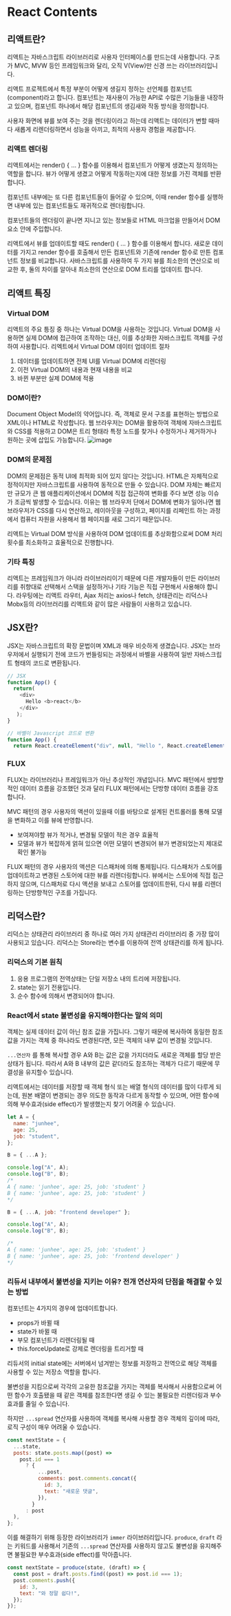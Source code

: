 # React Contents


## 리액트란?
리액트는 자바스크립트 라이브러리로 사용자 인터페이스를 만드는데 사용합니다. 구조가 MVC, MVW 등인 프레임워크와 달리, 오직 V(View)만 신경 쓰는 라이브러리입니다.

리액트 프로젝트에서 특정 부분이 어떻게 생길지 정하는 선언체를 컴포넌트(component)라고 합니다. 컴포넌트는 재사용이 가능한 API로 수많은 기능들을 내장하고 있으며, 
컴포넌트 하나에서 해당 컴포넌트의 생김새와 작동 방식을 정의합니다.

사용자 화면에 뷰를 보여 주는 것을 렌더링이라고 하는데 리액트는 데이터가 변할 때마다 새롭게 리렌더링하면서 성능을 아끼고, 최적의 사용자 경험을 제공합니다.

### 리액트 렌더링
리액트에서는 render() { ... } 함수를 이용해서 컴포넌트가 어떻게 생겼는지 정의하는 역할을 합니다. 뷰가 어떻게 생겼고 어떻게 작동하는지에 대한 정보를 가진 객체를 반환합니다.

컴포넌트 내부에는 또 다른 컴포넌트들이 들어갈 수 있으며, 이때 render 함수를 실행하면 내부에 있는 컴포넌트들도 재귀적으로 렌더링합니다.

컴포넌트들의 렌더링이 끝나면 지니고 있는 정보들로 HTML 마크업을 만들어서 DOM 요소 안에 주입합니다.

리액트에서 뷰를 업데이트할 때도 render() { ... } 함수를 이용해서 합니다. 새로운 데이터를 가지고 render 함수를 호출해서 만든 컴포넌트와 기존에 render 함수로 만튼 컴포넌트 정보를
비교합니다. 사바스크립트를 사용하여 두 가지 뷰를 최소한의 연산으로 비교한 후, 둘의 차이를 알아내 최소한의 연산으로 DOM 트리를 업데이트 합니다.

## 리액트 특징
### Virtual DOM
리액트의 주요 틍징 중 하나는 Virtual DOM을 사용하는 것입니다.
Virtual DOM을 사용하면 실제 DOM에 접근하여 조작하는 대신, 이를 추상화한 자바스크립트 객체를 구성하여 사용합니다.
리엑트에서 Virtual DOM 데이터 업데이트 절차
1. 데이터를 업데이트하면 전체 UI를 Virtual DOM에 리렌더링
2. 이전 Virtual DOM의 내용과 현재 내용을 비교
3. 바뀐 부분만 실제 DOM에 적용

### DOM이란?
Document Object Model의 약어입니다. 즉, 객체로 문서 구조를 표현하는 방법으로 XML이나 HTML로 작성합니다.
웹 브라우저는 DOM을 활용하여 객체에 자바스크립트와 CSS를 적용하고 DOM은 트리 형태라 특정 노드를 찾거나 수정하거나 제거하거나 원하는 곳에 삽입도 가능합니다.
![image](https://user-images.githubusercontent.com/78462110/221190944-281630e7-b989-4a17-88a8-3e5ced430287.png)
### DOM의 문제점
DOM의 문제점은 동적 UI에 최적화 되어 있지 않다는 것입니다. HTML은 자체적으로 정적이지만 자바스크립트를 사용하여 동적으로 만들 수 있습니다.
DOM 자체는 빠르지만 규모가 큰 웹 애플리케이션에서 DOM에 직접 접근하여 변화를 주다 보면 성능 이슈가 조금씩 발생할 수 있습니다. 
이유는 웹 브라우저 단에서 DOM에 변화가 일어나면 웹 브라우저가 CSS를 다시 연산하고, 레이아웃을 구성하고, 페이지를 리페인트 하는 과정에서 컴퓨터 자원을 사용해서 웹 페이지를 새로 그리기 때문입니다.

리액트는 Virtual DOM 방식을 사용하여 DOM 업데이트를 추상화함으로써 DOM 처리 횟수를 최소화하고 효율적으로 진행합니다.

### 기타 특징
리액트는 프레임워크가 아니라 라이브러리이기 때문에 다른 개발자들이 만든 라이브러리를 취향대로 선택해서 스택을 설정하거나 기타 기능은 직접 구현해서 사용해야 합니다.
라우팅에는 리액트 라우터, Ajax 처리는 axios나 fetch, 상태관리는 리덕스나 Mobx등의 라이브러리를 리액트와 같이 많은 사람들이 사용하고 있습니다.

## JSX란?
JSX는 자바스크립트의 확장 문법이며 XML과 매우 비슷하게 생겼습니다. JSX는 브라우저에서 실행되기 전에 코드가 번들링되는 과정에서 바벨을 사용하여 일반 자바스크립트 형태의 코드로 변환됩니다.

```javascript
// JSX
function App() {
  return(
    <div>
      Hello <b>react</b>
    </div>
   );
}

// 바벨이 Javascript 코드로 변환
function App() {
  return React.createElement("div", null, "Hello ", React.createElement("b", null, "react"))
```

### FLUX
FLUX는 라이브러리나 프레임워크가 아닌 추상적인 개념입니다.
MVC 패턴에서 쌍방향적인 데이터 흐름을 강조했던 것과 달리 FLUX 패턴에서는 단방향 데이터 흐름을 강조합니다.

MVC 패턴의 경우 사용자의 액션이 있을때 이를 바탕으로 설계된 컨트롤러를 통해 모델을 변화하고 이를 뷰에 반영합니다.
- 보여져야할 뷰가 적거나, 변경될 모델이 적은 경우 효율적
- 모델과 뷰가 복잡하게 얽혀 있으면 어떤 모델이 변경되어 뷰가 변경되었는지 제대로 확인 불가능

FLUX 패턴의 경우 사용자의 액션은 디스패처에 의해 통제됩니다. 디스패처가 스토어를 업데이트하고 변경된 스토어에 대한 뷰를 리렌더링합니다.
뷰에서는 스토어에 직접 접근하지 않으며, 디스패처로 다시 액션을 보내고 스토어를 업데이트한뒤, 다시 뷰를 리렌더링하는 단방향적인 구조를 가집니다.

## 리덕스란?
리덕스는 상태관리 라이브러리 중 하나로 여러 가지 상태관리 라이브러리 중 가장 많이 사용되고 있습니다.
리덕스는 Store라는 변수를 이용하여 전역 상태관리를 하게 됩니다.

### 리덕스의 기본 원칙
1. 응용 프로그램의 전역상태는 단일 저장소 내의 트리에 저장됩니다.
2. state는 읽기 전용입니다.
3. 순수 함수에 의해서 변경되어야 합니다.

### React에서 state 불변성을 유지해야한다는 말의 의미
객체는 실제 데이터 값이 아닌 참조 값을 가집니다. 그렇기 때문에 복사하여 동일한 참조 값을 가지는 객체 중 하나라도 변경된다면, 모든 객체의 내부 값이 변경될 것입니다.

`...연산자` 를 통해 복사할 경우 A와 B는 값은 값을 가지더라도 새로운 객체를 할당 받은 상태가 됩니다. 따라서 A와 B 내부의 값은 같더라도 참조하는 객체가 다르기 때문에 무결성을 유지할수 있습니다.

리액트에서는 데이터를 저장할 때 객체 형식 또는 배열 형식의 데이터를 많이 다루게 되는데, 원본 배열이 변경되는 경우 의도한 동작과 다르게 동작할 수 있으며, 어떤 함수에 의해 부수효과(side effect)가 발생했는지 찾기 어려울 수 있습니다.

```javascript
let A = {
  name: "junhee",
  age: 25,
  job: "student",
};

B = { ...A };

console.log("A", A);
console.log("B", B);
/*
A { name: 'junhee', age: 25, job: 'student' }
B { name: 'junhee', age: 25, job: 'student' }
*/

B = { ...A, job: "frontend developer" };

console.log("A", A);
console.log("B", B);

/*
A { name: 'junhee', age: 25, job: 'student' }
B { name: 'junhee', age: 25, job: 'frontend developer' }
*/
```

### 리듀서 내부에서 불변성을 지키는 이유? 전개 연산자의 단점을 해결할 수 있는 방법
컴포넌트는 4가지의 경우에 업데이트합니다.
- props가 바뀔 때
- state가 바뀔 때
- 부모 컴포넌트가 리렌더링될 때
- this.forceUpdate로 강제로 렌더링을 트리거할 때

리듀서의 initial state에는 서버에서 넘겨받는 정보를 저장하고 전역으로 해당 객체를 사용할 수 있는 저장소 역할을 합니다.

불변성을 지킴으로써 각각의 고유한 참조값을 가지는 객체를 복사해서 사용함으로써 어떤 함수가 호출됐을 때 같은 객체를 참조한다면 생길 수 있는 불필요한 리렌더링과 부수효과를 줄일 수 있습니다.

하지만 `...spread` 연산자를 사용하여 객체를 복사해 사용할 경우 객체의 깊이에 따라, 로직 구성이 매우 어려울 수 있습니다.

```javascript
const nextState = {
  ...state,
  posts: state.posts.map((post) =>
    post.id === 1
      ? {
          ...post,
          comments: post.comments.concat({
            id: 3,
            text: "새로운 댓글",
          }),
        }
      : post
  ),
};
```
이를 해결하기 위해 등장한 라이브러리가 `immer` 라이브러리입니다.
`produce`, `draft` 라는 키워드를 사용해서 기존의 `...spread` 연산자를 사용하지 않고도 불변성을 유지해주면 불필요한 부수효과(side effect)를 막아줍니다.

```javascript
const nextState = produce(state, (draft) => {
  const post = draft.posts.find((post) => post.id === 1);
  post.comments.push({
    id: 3,
    text: "와 정말 쉽다!",
  });
});
```

